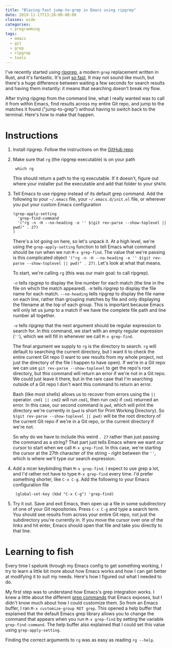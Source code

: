 ```yaml
---
title: "Blazing-fast jump-to-grep in Emacs using ripgrep"
date: 2019-11-17T13:20:00-08:00
classes: wide
categories:
  - programming
tags:
  - emacs
  - git
  - grep
  - ripgrep
  - tools
---
```


I've recently started using [ripgrep](https://github.com/BurntSushi/ripgrep), a modern `grep` replacement written in Rust, and it's fantastic. It's just [so fast](https://blog.burntsushi.net/ripgrep/). It may not sound like much, but there's a huge difference between waiting a few seconds for search results and having them instantly: it means that searching doesn't break my flow.

After trying ripgrep from the command line, what I really wanted was to call it from within Emacs, find results across my entire Git repo, and jump to the matches it found ("jump-to-grep") without having to switch back to the terminal. Here's how to make that happen.

# Instructions

1. Install ripgrep. Follow the instructions on the [GitHub repo](https://github.com/BurntSushi/ripgrep#installation)

1. Make sure that `rg` (the ripgrep executable) is on your path

        which rg

    This should return a path to the rg executable. If it doesn't, figure out where your installer put the executable and add that folder to your `$PATH`.

1. Tell Emacs to use ripgrep instead of its default grep command. Add the following to your `~/.emacs` file, your `~/.emacs.d/init.el` file, or wherever you put your custom Emacs configuration

    ```
    (grep-apply-setting
      'grep-find-command
      '("rg -n -H --no-heading -e '' $(git rev-parse --show-toplevel || pwd)" . 27)
    )
    ```

    There's a lot going on here, so let's unpack it. At a high level, we're using the `grep-apply-setting` function to tell Emacs what command should be run when we run `M-x grep-find`. The value that we're passing is this complicated object `'("rg -n -H --no-heading -e '' $(git rev-parse --show-toplevel || pwd)" . 27)`. Let's look at what that means.

    To start, we're calling `rg` (this was our main goal: to call ripgrep).

    `-n` tells ripgrep to display the line number for each match (the line in the file on which the match appeared). `-H` tells ripgrep to display the file name for each match. `--no-heading` tells ripgrep to display the file name on each line, rather than grouping matches by file and only displaying the filename at the top of each group. This is important because Emacs will only let us jump to a match if we have the complete file path and line number all together.

    `-e` tells ripgrep that the next argument should be regular expression to search for. In this command, we start with an empty regular expression (`''`), which we will fill in whenever we call `M-x grep-find`.

    The final argument we supply to `rg` is the directory to search. `rg` will default to searching the current directory, but I want it to check the entire current Git repo (I want to see results from my whole project, not just the directory of the file I happen to have open). If we're in a Git repo we can use `git rev-parse --show-toplevel` to get the repo's root directory, but this command will return an error if we're not in a Git repo. We could just leave it there, but in the rare case that I'm searching outside of a Git repo I don't want this command to return an error.

    Bash (like most shells) allows us to recover from errors using the `||` operator. `cmd1 || cmd2` will run `cmd1`, then run `cmd2` if `cmd1` returned an error. In this case, our second command is `pwd`, which will print the directory we're currently in (`pwd` is short for Print Working Directory). So `$(git rev-parse --show-toplevel || pwd)` will be the root directory of the current Git repo if we're in a Git repo, or the current directory if we're not.

    So why do we have to include this weird `. 27` rather than just passing the command as a string? That part just tells Emacs where we want our cursor to start when we call `M-x grep-find`. In this case, we're starting the cursor at the 27th character of the string - right between the `''`, which is where we'll type our search expression.

1. Add a nicer keybinding than `M-x grep-find`. I expect to use grep a lot, and I'd rather not have to type `M-x grep-find` every time. I'd prefer something shorter, like `C-x C-g`. Add the following to your Emacs configuration file

        (global-set-key (kbd "C-x C-g") 'grep-find)

1. Try it out. Save and exit Emacs, then open up a file in some subdirectory of one of your Git repositories. Press `C-x C-g` and type a search term. You should see results from across your entire Git repo, not just the subdirectory you're currently in. If you move the cursor over one of the links and hit enter, Emacs should open that file and take you directly to that line.

# Learning to fish

Every time I spelunk through my Emacs config to get something working, I try to learn a little bit more about how Emacs works and how I can get better at modifying it to suit my needs. Here's how I figured out what I needed to do.

My first step was to understand how Emacs's grep integration works. I knew a little about the different [grep commands](https://www.gnu.org/software/emacs/manual/html_node/emacs/Grep-Searching.html) that Emacs exposes, but I didn't know much about how I could customize them. So from an Emacs buffer, I ran `M-x customize-group RET grep`. This opened a help buffer that explained that the default Emacs grep library allows you to change the command that appears when you run `M-x grep-find` by setting the variable `grep-find-command`. The help buffer also explained that I could set this value using `grep-apply-setting`.

Finding the correct arguments to `rg` was as easy as reading `rg --help`.
